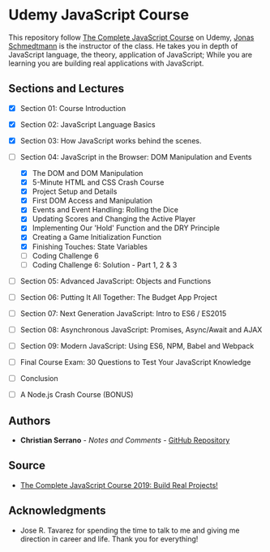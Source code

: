 # Udemy JavaScript Course

This repository follow [The Complete JavaScript Course](https://www.udemy.com/the-complete-javascript-course/) on Udemy, [Jonas Schmedtmann](https://www.udemy.com/user/jonasschmedtmann/) is the instructor of the class. He takes you in depth of JavaScript language, the theory, application of JavaScript; While you are learning you are building real applications with JavaScript.

## Sections and Lectures

- [x] Section 01: Course Introduction
- [x] Section 02: JavaScript Language Basics
- [x] Section 03: How JavaScript works behind the scenes.
- [ ] Section 04: JavaScript in the Browser: DOM Manipulation and Events
    - [x] The DOM and DOM Manipulation
    - [x] 5-Minute HTML and CSS Crash Course
    - [x] Project Setup and Details 
    - [x] First DOM Access and Manipulation
    - [x] Events and Event Handling: Rolling the Dice
    - [x] Updating Scores and Changing the Active Player
    - [x] Implementing Our 'Hold' Function and the DRY Principle
    - [x] Creating a Game Initialization Function
    - [x] Finishing Touches: State Variables 
    - [ ] Coding Challenge 6
    - [ ] Coding Challenge 6: Solution - Part 1, 2 & 3
- [ ] Section 05: Advanced JavaScript: Objects and Functions
- [ ] Section 06: Putting It All Together: The Budget App Project
- [ ] Section 07: Next Generation JavaScript: Intro to ES6 / ES2015
- [ ] Section 08: Asynchronous JavaScript: Promises, Async/Await and AJAX
- [ ] Section 09: Modern JavaScript: Using ES6, NPM, Babel and Webpack
- [ ] Final Course Exam: 30 Questions to Test Your JavaScript Knowledge
- [ ] Conclusion
- [ ] A Node.js Crash Course (BONUS)


## Authors

* **Christian Serrano** - *Notes and Comments* - [GitHub Repository](https://github.com/561nano/Udemy_JavaScript)

## Source
* [The Complete JavaScript Course 2019: Build Real Projects!](https://www.udemy.com/the-complete-javascript-course/)

## Acknowledgments


* Jose R. Tavarez for spending the time to talk to me and giving me direction in career and life. Thank you for everything!

